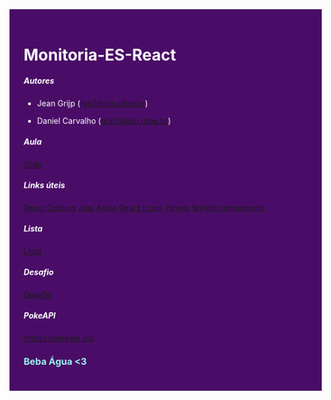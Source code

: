 <div style="width: 100%; background-color: #4A0D67; padding: 5%; color: #FFF; margin: 0;" >

<h1 style="color: #FFF">Monitoria-ES-React</h1>
<h5 style="color: #FFF">Autores</h5>

- Jean Grijp (jgg2@cin.ufpe.br)

- Daniel Carvalho (dco3@cin.ufpe.br)

<h5 style="color: #FFF">Aula</h5>

[Slide](slide.pptx)

<h5 style="color: #FFF">Links úteis</h5>

[React](https://pt-br.reactjs.org/)
[Coolors](https://coolors.co/)
[Jest](https://jestjs.io/pt-BR/)
[Axios](https://blog.rocketseat.com.br/axios-um-cliente-http-full-stack/)
[React Icons](https://react-icons.github.io/react-icons/)
[Pexels](https://www.pexels.com/pt-br/)
[Styled-components](https://styled-components.com/)

<h5 style="color: #FFF">Lista</h5>

[Lista](Lista.md)

<h5 style="color: #FFF">Desafio</h5>

[Desafio](Desafio.md)

<h5 style="color: #FFF">PokeAPI</h5>

https://pokeapi.co/

<h3 style="color: #9BF3F0">Beba Água <3</h3>

</div>
